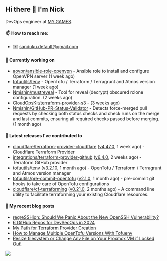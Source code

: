 ## Hi there 👋 I'm Nick

DevOps engineer at [MY.GAMES](https://my.games/).

#### 📫 How to reach me:

- ✉️ sanduku.default@gmail.com

#### 👷 Currently working on


- [aovpn/ansible-role-openvpn](https://github.com/aovpn/ansible-role-openvpn) - Ansible role to install and configure OpenVPN server (1 week ago)
- [tofuutils/tenv](https://github.com/tofuutils/tenv) - OpenTofu / Terraform / Terragrunt and Atmos version manager (1 week ago)
- [Nmishin/mustreveal](https://github.com/Nmishin/mustreveal) - Tool for reveal (decrypt) obscured rclone configuration. (2 weeks ago)
- [CloudOpsKit/terraform-provider-s3](https://github.com/CloudOpsKit/terraform-provider-s3) -  (3 weeks ago)
- [Nmishin/GitHub-PR-Status-Validator](https://github.com/Nmishin/GitHub-PR-Status-Validator) - Detects force-merged pull requests by checking both status checks and check runs on the merge and last commits, ensuring all required checks passed before merging. (1 month ago)

#### 🔭 Latest releases I've contributed to

- [cloudflare/terraform-provider-cloudflare](https://github.com/cloudflare/terraform-provider-cloudflare) ([v4.47.0](https://github.com/cloudflare/terraform-provider-cloudflare/releases/tag/v4.47.0), 1 week ago) - Cloudflare Terraform Provider
- [integrations/terraform-provider-github](https://github.com/integrations/terraform-provider-github) ([v6.4.0](https://github.com/integrations/terraform-provider-github/releases/tag/v6.4.0), 2 weeks ago) - Terraform GitHub provider
- [tofuutils/tenv](https://github.com/tofuutils/tenv) ([v3.2.10](https://github.com/tofuutils/tenv/releases/tag/v3.2.10), 1 month ago) - OpenTofu / Terraform / Terragrunt and Atmos version manager
- [tofuutils/pre-commit-opentofu](https://github.com/tofuutils/pre-commit-opentofu) ([v2.1.0](https://github.com/tofuutils/pre-commit-opentofu/releases/tag/v2.1.0), 1 month ago) - pre-commit git hooks to take care of OpenTofu configurations
- [cloudflare/cf-terraforming](https://github.com/cloudflare/cf-terraforming) ([v0.21.0](https://github.com/cloudflare/cf-terraforming/releases/tag/v0.21.0), 2 months ago) - A command line utility to facilitate terraforming your existing Cloudflare resources.

#### 📜 My recent blog posts
- [regreSSHion: Should We Panic About the New OpenSSH Vulnerability?](https://dzone.com/articles/what-is-the-regresshion-vulnerability)
- [6 GitHub Repos for DevSecOps in 2024](https://hackernoon.com/6-github-repos-for-devsecops-in-2024)
- [My Path for Terraform Provider Creation](https://hackernoon.com/my-path-for-terraform-provider-creation)
- [How to Manage Multiple OpenTofu Versions With Tofuenv](https://hackernoon.com/how-to-manage-multiple-opentofu-versions-with-tofuenv)
- [Resize filesystem or Change Any File on Your Proxmox VM if Locked Out!](https://hackernoon.com/resize-filesystem-or-change-any-file-on-your-proxmox-vm-if-locked-out)

![](https://komarev.com/ghpvc/?username=Nmishin&color=green)
